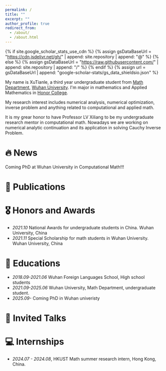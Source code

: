 ```yaml
---
permalink: /
title: ""
excerpt: ""
author_profile: true
redirect_from: 
  - /about/
  - /about.html
---
```


{% if site.google_scholar_stats_use_cdn %}
{% assign gsDataBaseUrl = "https://cdn.jsdelivr.net/gh/" | append: site.repository | append: "@" %}
{% else %}
{% assign gsDataBaseUrl = "https://raw.githubusercontent.com/" | append: site.repository | append: "/" %}
{% endif %}
{% assign url = gsDataBaseUrl | append: "google-scholar-stats/gs_data_shieldsio.json" %}

<span class='anchor' id='about-me'></span>

My name is XuTianle, a third year undergraduate student from [Math Department](https://maths.whu.edu.cn/), [Wuhan University](https://whu.edu.cn/). I'm major in mathematics and Applied Mathematics in [Honor College](https://hyxt.whu.edu.cn/).

My research interest includes numerical analysis, numerical optimization, inverse problem and anything related to computational and applied math. 

It is my grear honor to have Professor LV Xiliang to be my undergraduate research mentor in computational math. Nowadays we are working on numerical analytic continuation and its application in solving Cauchy Inverse Problem.


# 🔥 News
Coming PhD at Wuhan University in Computational Math!!!

# 📝 Publications 


# 🎖 Honors and Awards
- *2021.10* National Awards for undergraduate students in China. Wuhan University, China
- *2021.11* Special Scholarship for math students in Wuhan University. Wuhan University, China


# 📖 Educations
- *2018.09-2021.06* Wuhan Foreign Languages School, High school students
- *2021.09-2025.06* Wuhan University, Math Department, undergraduate student.
- *2025.09-* Coming PhD in Wuhan univeristy

# 💬 Invited Talks


# 💻 Internships
- *2024.07 - 2024.08*, HKUST Math summer research intern, Hong Kong, China.
